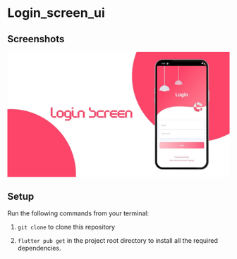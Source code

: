 # Login_screen_ui
## Screenshots

![bmi (820 x 360 px)](https://github.com/nibinpsreenivas/Login_screen_ui/blob/main/login%20screen.jpg)

## Setup
 
Run the following commands from your terminal:

1) `git clone` to clone this repository 

2) `flutter pub get` in the project root directory to install all the required dependencies.

